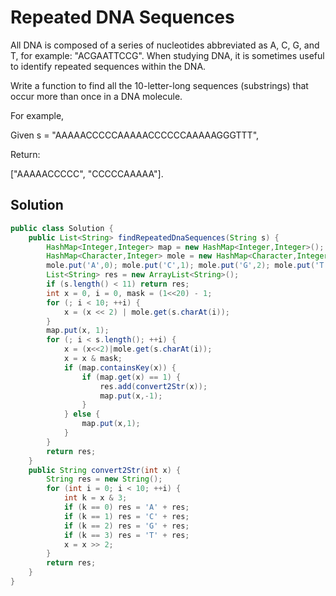 # Repeated DNA Sequences

All DNA is composed of a series of nucleotides abbreviated as A, C, G, and T, for example: "ACGAATTCCG". When studying DNA, it is sometimes useful to identify repeated sequences within the DNA.

Write a function to find all the 10-letter-long sequences (substrings) that occur more than once in a DNA molecule.

For example,

Given s = "AAAAACCCCCAAAAACCCCCCAAAAAGGGTTT",

Return:

["AAAAACCCCC", "CCCCCAAAAA"].

## Solution

```java
public class Solution {
    public List<String> findRepeatedDnaSequences(String s) {
        HashMap<Integer,Integer> map = new HashMap<Integer,Integer>();
        HashMap<Character,Integer> mole = new HashMap<Character,Integer>();
        mole.put('A',0); mole.put('C',1); mole.put('G',2); mole.put('T',3);
        List<String> res = new ArrayList<String>();
        if (s.length() < 11) return res;
        int x = 0, i = 0, mask = (1<<20) - 1;
        for (; i < 10; ++i) {
            x = (x << 2) | mole.get(s.charAt(i));
        }
        map.put(x, 1);
        for (; i < s.length(); ++i) {
            x = (x<<2)|mole.get(s.charAt(i));
            x = x & mask;
            if (map.containsKey(x)) {
                if (map.get(x) == 1) {
                    res.add(convert2Str(x));
                    map.put(x,-1);
                }
            } else {
                map.put(x,1);
            }
        }
        return res;
    }
    public String convert2Str(int x) {
        String res = new String();
        for (int i = 0; i < 10; ++i) {
            int k = x & 3;
            if (k == 0) res = 'A' + res;
            if (k == 1) res = 'C' + res;
            if (k == 2) res = 'G' + res;
            if (k == 3) res = 'T' + res;
            x = x >> 2;
        }
        return res;
    }
}
```